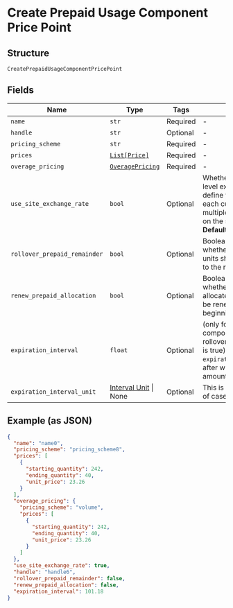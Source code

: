
# Create Prepaid Usage Component Price Point

## Structure

`CreatePrepaidUsageComponentPricePoint`

## Fields

| Name | Type | Tags | Description |
|  --- | --- | --- | --- |
| `name` | `str` | Required | - |
| `handle` | `str` | Optional | - |
| `pricing_scheme` | `str` | Required | - |
| `prices` | [`List[Price]`](../../doc/models/price.md) | Required | - |
| `overage_pricing` | [`OveragePricing`](../../doc/models/overage-pricing.md) | Required | - |
| `use_site_exchange_rate` | `bool` | Optional | Whether to use the site level exchange rate or define your own prices for each currency if you have multiple currencies defined on the site.<br>**Default**: `True` |
| `rollover_prepaid_remainder` | `bool` | Optional | Boolean which controls whether or not remaining units should be rolled over to the next period |
| `renew_prepaid_allocation` | `bool` | Optional | Boolean which controls whether or not the allocated quantity should be renewed at the beginning of each period |
| `expiration_interval` | `float` | Optional | (only for prepaid usage components where rollover_prepaid_remainder is true) The number of `expiration_interval_unit`s after which rollover amounts should expire |
| `expiration_interval_unit` | [Interval Unit](../../doc/models/interval-unit.md) \| None | Optional | This is a container for one-of cases. |

## Example (as JSON)

```json
{
  "name": "name0",
  "pricing_scheme": "pricing_scheme8",
  "prices": [
    {
      "starting_quantity": 242,
      "ending_quantity": 40,
      "unit_price": 23.26
    }
  ],
  "overage_pricing": {
    "pricing_scheme": "volume",
    "prices": [
      {
        "starting_quantity": 242,
        "ending_quantity": 40,
        "unit_price": 23.26
      }
    ]
  },
  "use_site_exchange_rate": true,
  "handle": "handle6",
  "rollover_prepaid_remainder": false,
  "renew_prepaid_allocation": false,
  "expiration_interval": 101.18
}
```

